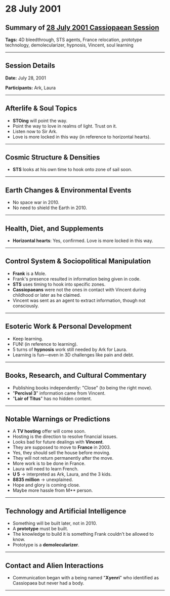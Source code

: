 # 28 July 2001

## Summary of [28 July 2001 Cassiopaean Session](https://cassiopaea.org/forum/threads/session-28-july-2001.18634/)

**Tags:** 4D bleedthrough, STS agents, France relocation, prototype technology, demolecularizer, hypnosis, Vincent, soul learning

---


## Session Details

**Date:** July 28, 2001

**Participants:** Ark, Laura

---


## Afterlife & Soul Topics

- **STOing** will point the way.
- Point the way to love in realms of light. Trust on it.
- Listen now to Sir Ark.
- Love is more locked in this way (in reference to horizontal hearts).

---


## Cosmic Structure & Densities

- **STS** looks at his own time to hook onto zone of sail soon.

---


## Earth Changes & Environmental Events

- No space war in 2010.
- No need to shield the Earth in 2010.

---


## Health, Diet, and Supplements

- **Horizontal hearts**: Yes, confirmed. Love is more locked in this way.

---


## Control System & Sociopolitical Manipulation

- **Frank** is a Mole.
- Frank's presence resulted in information being given in code.
- **STS** uses timing to hook into specific zones.
- **Cassiopaeans** were not the ones in contact with Vincent during childhood or later as he claimed.
- Vincent was sent as an agent to extract information, though not consciously.

---


## Esoteric Work & Personal Development

- Keep learning.
- FUN! (in reference to learning).
- 5 turns of **hypnosis** work still needed by Ark for Laura.
- Learning is fun—even in 3D challenges like pain and debt.

---


## Books, Research, and Cultural Commentary

- Publishing books independently: "Close" (to being the right move).
- "**Percival 3**" information came from Vincent.
- "**Lair of Titus**" has no hidden content.

---


## Notable Warnings or Predictions

- A **TV hosting** offer will come soon.
- Hosting is the direction to resolve financial issues.
- Looks bad for future dealings with **Vincent**.
- They are supposed to move to **France** in 2003.
- Yes, they should sell the house before moving.
- They will not return permanently after the move.
- More work is to be done in France.
- Laura will need to learn French.
- **U 5** → interpreted as Ark, Laura, and the 3 kids.
- **8835 million** → unexplained.
- Hope and glory is coming close.
- Maybe more hassle from M** person.

---


## Technology and Artificial Intelligence

- Something will be built later, not in 2010.
- A **prototype** must be built.
- The knowledge to build it is something Frank couldn't be allowed to know.
- Prototype is a **demolecularizer**.

---


## Contact and Alien Interactions

- Communication began with a being named "**Xyenri**" who identified as Cassiopaea but never had a body.

---



